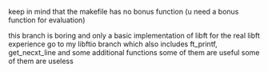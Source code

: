 keep in mind that the makefile has no bonus function (u need a bonus function for evaluation)

this branch is boring and only a basic implementation of libft 
for the real libft experience go to my libftio branch which also includes ft_printf, get_necxt_line and some additional functions some of them are useful some of them are useless